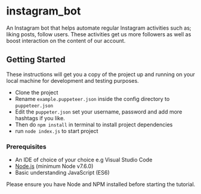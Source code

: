 

# instagram_bot
An Instagram bot that helps automate regular Instagram activities such as; liking posts, follow users. These activities get us more followers as well as boost interaction on the content of our account.

## Getting Started

These instructions will get you a copy of the project up and running on your local machine for development and testing purposes.

* Clone the project
* Rename `example.puppeteer.json` inside the config directory to `puppeteer.json`
* Edit the `puppeter.json` set your username, password and add more hashtags if you like.
* Then do `npm install` in terminal to install project dependencies
* run `node index.js` to start project

### Prerequisites

- An IDE of choice of your choice e.g Visual Studio Code
- [Node.js](https://nodejs.org/en/) (minimum Node v7.6.0) 
- Basic understanding JavaScript (ES6) 

Please ensure you have Node and NPM installed before starting the tutorial.
 

